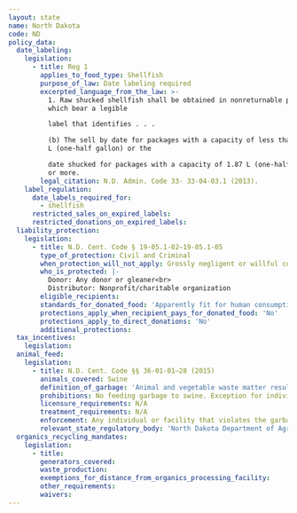```yaml
---
layout: state
name: North Dakota
code: ND
policy_data:
  date_labeling:
    legislation:
      - title: Reg 1
        applies_to_food_type: Shellfish
        purpose_of_law: Date labeling required
        excerpted_language_from_the_law: >-
          1. Raw shucked shellfish shall be obtained in nonreturnable packages
          which bear a legible

          label that identifies . . .

          (b) The sell by date for packages with a capacity of less than 1.87
          L (one-half gallon) or the

          date shucked for packages with a capacity of 1.87 L (one-half gallon)
          or more.
        legal_citation: N.D. Admin. Code 33- 33-04-03.1 (2013).
    label_regulation:
      date_labels_required_for:
        - shellfish
      restricted_sales_on_expired_labels:
      restricted_donations_on_expired_labels:
  liability_protection:
    legislation:
      - title: N.D. Cent. Code § 19-05.1-02—19-05.1-05
        type_of_protection: Civil and Criminal
        when_protection_will_not_apply: Grossly negligent or willful conduct of the donor; negligent or willful conduct of the nonprofit distributor
        who_is_protected: |-
          Donor: Any donor or gleaner<br>
          Distributor: Nonprofit/charitable organization
        eligible_recipients:
        standards_for_donated_food: 'Apparently fit for human consumption; includes food not readily marketable due to appearance, freshness, grade, or surplus'
        protections_apply_when_recipient_pays_for_donated_food: 'No'
        protections_apply_to_direct_donations: 'No'
        additional_protections:
  tax_incentives:
    legislation:
  animal_feed:
    legislation:
      - title: N.D. Cent. Code §§ 36-01-01–28 (2015)
        animals_covered: Swine
        definition_of_garbage: 'Animal and vegetable waste matter resulting from the handling, preparation, cooking, and consumption of foods, including animal carcasses or parts of animal carcasses, except that dairy products from a licensed creamery or dairy is not considered garbage for the purposes of this section. § 36-01-22 (2015).'
        prohibitions: No feeding garbage to swine. Exception for individuals feeding household garbage to swine. § 36-01-22 (2015).
        licensure_requirements: N/A
        treatment_requirements: N/A
        enforcement: Any individual or facility that violates the garbage-feeding rule is guilty of an infraction. § 36-01-28 (2015).
        relevant_state_regulatory_body: 'North Dakota Department of Agriculture, State Board of Animal Health (§ 36-01-01 (2015)), <a href="http://www.nd.gov/ndda/program/animal-health" target="_blank">http://www.nd.gov/ndda/program/animal-health</a>.'
  organics_recycling_mandates:
    legislation:
      - title:
        generators_covered:
        waste_production:
        exemptions_for_distance_from_organics_processing_facility:
        other_requirements:
        waivers:
---
```

